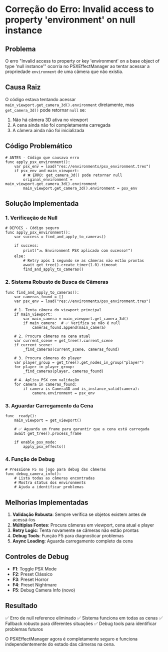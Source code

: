 # Correção do Erro: Invalid access to property 'environment' on null instance

## Problema
O erro "Invalid access to property or key 'environment' on a base object of type 'null instance'" ocorria no PSXEffectManager ao tentar acessar a propriedade `environment` de uma câmera que não existia.

## Causa Raiz
O código estava tentando acessar `main_viewport.get_camera_3d().environment` diretamente, mas `get_camera_3d()` pode retornar `null` se:
1. Não há câmera 3D ativa no viewport
2. A cena ainda não foi completamente carregada
3. A câmera ainda não foi inicializada

## Código Problemático
```gdscript
# ANTES - Código que causava erro
func apply_psx_environment():
    var psx_env = load("res://environments/psx_environment.tres")
    if psx_env and main_viewport:
        # ❌ ERRO: get_camera_3d() pode retornar null
        original_environment = main_viewport.get_camera_3d().environment
        main_viewport.get_camera_3d().environment = psx_env
```

## Solução Implementada

### 1. Verificação de Null
```gdscript
# DEPOIS - Código seguro
func apply_psx_environment():
    var success = find_and_apply_to_cameras()
    
    if success:
        print("🌫️ Environment PSX aplicado com sucesso!")
    else:
        # Retry após 1 segundo se as câmeras não estão prontas
        await get_tree().create_timer(1.0).timeout
        find_and_apply_to_cameras()
```

### 2. Sistema Robusto de Busca de Câmeras
```gdscript
func find_and_apply_to_cameras():
    var cameras_found = []
    var psx_env = load("res://environments/psx_environment.tres")
    
    # 1. Tenta câmera do viewport principal
    if main_viewport:
        var main_camera = main_viewport.get_camera_3d()
        if main_camera:  # ✅ Verifica se não é null
            cameras_found.append(main_camera)
    
    # 2. Procura câmeras na cena atual
    var current_scene = get_tree().current_scene
    if current_scene:
        _find_cameras(current_scene, cameras_found)
    
    # 3. Procura câmeras do player
    var player_group = get_tree().get_nodes_in_group("player")
    for player in player_group:
        _find_cameras(player, cameras_found)
    
    # 4. Aplica PSX com validação
    for camera in cameras_found:
        if camera is Camera3D and is_instance_valid(camera):
            camera.environment = psx_env
```

### 3. Aguardar Carregamento da Cena
```gdscript
func _ready():
    main_viewport = get_viewport()
    
    # ✅ Aguarda um frame para garantir que a cena está carregada
    await get_tree().process_frame
    
    if enable_psx_mode:
        apply_psx_effects()
```

### 4. Função de Debug
```gdscript
# Pressione F5 no jogo para debug das câmeras
func debug_camera_info():
    # Lista todas as câmeras encontradas
    # Mostra status dos environments
    # Ajuda a identificar problemas
```

## Melhorias Implementadas

1. **Validação Robusta**: Sempre verifica se objetos existem antes de acessá-los
2. **Múltiplas Fontes**: Procura câmeras em viewport, cena atual e player
3. **Retry Logic**: Tenta novamente se câmeras não estão prontas
4. **Debug Tools**: Função F5 para diagnosticar problemas
5. **Async Loading**: Aguarda carregamento completo da cena

## Controles de Debug
- **F1**: Toggle PSX Mode
- **F2**: Preset Clássico
- **F3**: Preset Horror
- **F4**: Preset Nightmare
- **F5**: Debug Camera Info (novo)

## Resultado
✅ Erro de null reference eliminado
✅ Sistema funciona em todas as cenas
✅ Fallback robusto para diferentes situações
✅ Debug tools para identificar problemas futuros

O PSXEffectManager agora é completamente seguro e funciona independentemente do estado das câmeras na cena. 
